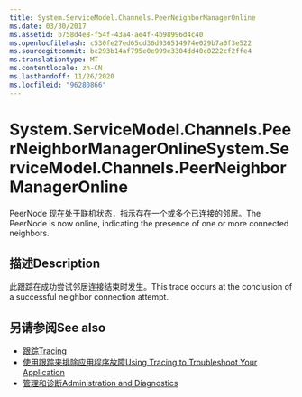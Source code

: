```yaml
---
title: System.ServiceModel.Channels.PeerNeighborManagerOnline
ms.date: 03/30/2017
ms.assetid: b758d4e8-f54f-43a4-ae4f-4b98996d4c40
ms.openlocfilehash: c530fe27ed65cd36d936514974e029b7a0f3e522
ms.sourcegitcommit: bc293b14af795e0e999e3304dd40c0222cf2ffe4
ms.translationtype: MT
ms.contentlocale: zh-CN
ms.lasthandoff: 11/26/2020
ms.locfileid: "96280866"
---
```

# <a name="systemservicemodelchannelspeerneighbormanageronline"></a><span data-ttu-id="63a19-102">System.ServiceModel.Channels.PeerNeighborManagerOnline</span><span class="sxs-lookup"><span data-stu-id="63a19-102">System.ServiceModel.Channels.PeerNeighborManagerOnline</span></span>

<span data-ttu-id="63a19-103">PeerNode 现在处于联机状态，指示存在一个或多个已连接的邻居。</span><span class="sxs-lookup"><span data-stu-id="63a19-103">The PeerNode is now online, indicating the presence of one or more connected neighbors.</span></span>  
  
## <a name="description"></a><span data-ttu-id="63a19-104">描述</span><span class="sxs-lookup"><span data-stu-id="63a19-104">Description</span></span>  

 <span data-ttu-id="63a19-105">此跟踪在成功尝试邻居连接结束时发生。</span><span class="sxs-lookup"><span data-stu-id="63a19-105">This trace occurs at the conclusion of a successful neighbor connection attempt.</span></span>  
  
## <a name="see-also"></a><span data-ttu-id="63a19-106">另请参阅</span><span class="sxs-lookup"><span data-stu-id="63a19-106">See also</span></span>

- [<span data-ttu-id="63a19-107">跟踪</span><span class="sxs-lookup"><span data-stu-id="63a19-107">Tracing</span></span>](index.md)
- [<span data-ttu-id="63a19-108">使用跟踪来排除应用程序故障</span><span class="sxs-lookup"><span data-stu-id="63a19-108">Using Tracing to Troubleshoot Your Application</span></span>](using-tracing-to-troubleshoot-your-application.md)
- [<span data-ttu-id="63a19-109">管理和诊断</span><span class="sxs-lookup"><span data-stu-id="63a19-109">Administration and Diagnostics</span></span>](../index.md)
